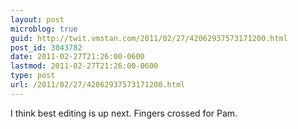 ```yaml
---
layout: post
microblog: true
guid: http://twit.vmstan.com/2011/02/27/42062937573171200.html
post_id: 3043782
date: 2011-02-27T21:26:00-0600
lastmod: 2011-02-27T21:26:00-0600
type: post
url: /2011/02/27/42062937573171200.html
---
```

I think best editing is up next. Fingers crossed for Pam.

